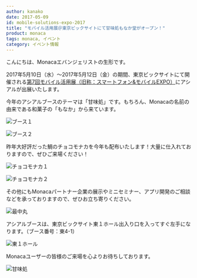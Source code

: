```yaml
---
author: kanako
date: 2017-05-09
id: mobile-solutions-expo-2017
title: "モバイル活用展＠東京ビックサイトにて甘味処もなか堂がオープン！"
product: monaca
tags: monaca, イベント
category: イベント情報
---
```


こんにちは、Monacaエバンジェリストの生形です。

2017年5月10日（水）〜2017年5月12日（金）の期間、東京ビックサイトにて開催される[第7回モバイル活用展（旧称：スマートフォン&モバイルEXPO）](http://www.smart-japan.jp/)にアシアルが出展いたします。

<!-- more -->

今年のアシアルブースのテーマは「甘味処」です。もちろん、Monacaの名前の由来である和菓子の「もなか」から来ています。

![ブース１](/blog/content/images/2017/May/mobile-solutions-expo-2017-1.png)

![ブース２](/blog/content/images/2017/May/mobile-solutions-expo-2017-2.png)

昨年大好評だった鯛のチョコモナカを今年も配布いたします！大量に仕入れておりますので、ぜひご来場ください！

![チョコモナカ１](/blog/content/images/2017/May/mobile-solutions-expo-2017-3.png)

![チョコモナカ２](/blog/content/images/2017/May/mobile-solutions-expo-2017-4.png)

その他にもMonacaパートナー企業の展示やミニセミナー、アプリ開発のご相談などを承っておりますので、ぜひお立ち寄りください。

![最中丸](/blog/content/images/2017/May/mobile-solutions-expo-2017-5.png)

アシアルブースは、東京ビックサイト東１ホール出入り口を入ってすぐ左手になります。（ブース番号：東4-1）

![東１ホール](/blog/content/images/2017/May/mobile-solutions-expo-2017-6.png)

Monacaユーザーの皆様のご来場を心よりお待ちしております。

![甘味処](/blog/content/images/2017/May/mobile-solutions-expo-2017-7.png)
